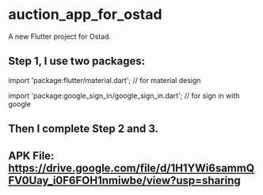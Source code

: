 # auction_app_for_ostad

A new Flutter project for Ostad.

## Step 1, I use two packages:

import 'package:flutter/material.dart'; // for material design

import 'package:google_sign_in/google_sign_in.dart'; // for sign in with google

## Then I complete Step 2 and 3.

## APK File: https://drive.google.com/file/d/1H1YWi6sammQFV0Uay_i0F6FOH1nmiwbe/view?usp=sharing
